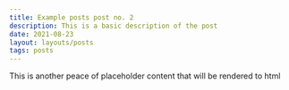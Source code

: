 ```yaml
---
title: Example posts post no. 2
description: This is a basic description of the post
date: 2021-08-23
layout: layouts/posts
tags: posts
---
```

This is another peace of  placeholder content that will be rendered to html